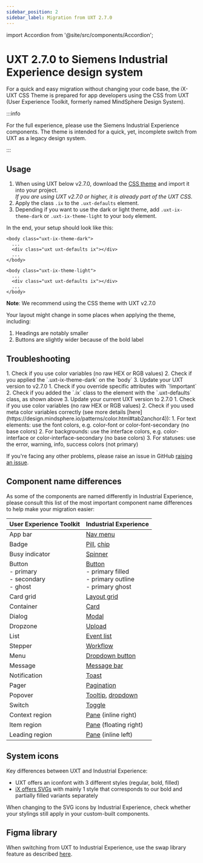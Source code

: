 ```yaml
---
sidebar_position: 2
sidebar_label: Migration from UXT 2.7.0
---
```


import Accordion from '@site/src/components/Accordion';

# UXT 2.7.0 to Siemens Industrial Experience design system

For a quick and easy migration without changing your code base, the iX-UXT CSS Theme is prepared for app developers using the CSS from UXT (User Experience Toolkit, formerly named MindSphere Design System).

:::info

For the full experience, please use the Siemens Industrial Experience components. The theme is intended for a quick, yet, incomplete switch from UXT as a legacy design system.

:::

## Usage

1. When using UXT below v2.7.0, download the [CSS theme](/uxt/uxt-ix-css.css) and import it into your project.  
   _If you are using UXT v2.7.0 or higher, it is already part of the UXT CSS._
2. Apply the class `.ix` to the `.uxt-defaults` element.
3. Depending if you want to use the dark or light theme, add `.uxt-ix-theme-dark` or `.uxt-ix-theme-light` to your `body` element.

In the end, your setup should look like this:

```
<body class="uxt-ix-theme-dark">
  ...
  <div class="uxt uxt-defaults ix"></div>
  ...
</body>
```

```
<body class="uxt-ix-theme-light">
  ...
  <div class="uxt uxt-defaults ix"></div>
  ...
</body>
```

**Note**: We recommend using the CSS theme with UXT v2.7.0

Your layout might change in some places when applying the theme, including:

1. Headings are notably smaller
2. Buttons are slightly wider because of the bold label

## Troubleshooting

<Accordion title="I don’t see the right colors." id="colors">
1. Check if you use color variables (no raw HEX or RGB values)
2. Check if you applied the `.uxt-ix-theme-dark` on the `body`
3. Update your UXT version to v2.7.0
</Accordion>

<Accordion title="My custom component doesn’t look right." id="custom-comoponents">
1. Check if you override specific attributes with `!important`
2. Check if you added the `.ix` class to the element with the `.uxt-defaults` class, as shown above
3. Update your current UXT version to 2.7.0
</Accordion>

<Accordion title="The colors don’t look right in both themes." id="colors-dark" showBorderBottom>
1. Check if you use color variables (no raw HEX or RGB values)
2. Check if you used meta color variables correctly (see more details [here](https://design.mindsphere.io/patterns/color.html#tab2anchor4)):
	1. For text elements: use the font colors, e.g. color-font or color-font-secondary (no base colors)
	2. For backgrounds: use the interface colors, e.g. color-interface or color-interface-secondary (no base colors)
	3. For statuses: use the error, warning, info, success colors (not primary)
</Accordion>

If you're facing any other problems, please raise an issue in GitHub [raising an issue](https://github.com/siemens/ix/issues).

## Component name differences

As some of the components are named differently in Industrial Experience, please consult this list of the most important component name differences to help make your migration easier:

| **User Experience Toolkit**                      | **Industrial Experience**                                                                              |
| ------------------------------------------------ |--------------------------------------------------------------------------------------------------------|
| App bar                                          | [Nav menu](../controls/application-frame/application-menu.md)                                          |
| Badge                                            | [Pill](../controls/pill.md), [chip](../controls/chip.md)                                               |
| Busy indicator                                   | [Spinner](../controls/spinner.md)                                                                      |
| Button<br/>- primary<br/>- secondary<br/>- ghost | [Button](../controls/buttons/button.md)<br/>- primary filled<br/>- primary outline<br/>- primary ghost |
| Card grid                                        | [Layout grid](../controls/layout-grid.md)                                                              |
| Container                                        | [Card](../controls/card.md)                                                                            |
| Dialog                                           | [Modal](../controls/modal.md)                                                                          |
| Dropzone                                         | [Upload](../controls/upload.md)                                                                        |
| List                                             | [Event list](../controls/event-list.md)                                                                |
| Stepper                                          | [Workflow](../controls/workflow.md)                                                                    |
| Menu                                             | [Dropdown button](../controls/buttons/dropdown-button.md)                                              |
| Message                                          | [Message bar](../controls/message-bar.mdx)                                                             |
| Notification                                     | [Toast](../controls/toast.md)                                                                          |
| Pager                                            | [Pagination](../controls/pagination.md)                                                                |
| Popover                                          | [Tooltip](../controls/tooltip.md), [dropdown](../controls/dropdown.md)                                 |
| Switch                                           | [Toggle](../controls/toggle.mdx)                                                                       |
| Context region                                   | [Pane](../controls/panes.md) (inline right)                                                            |
| Item region                                      | [Pane](../controls/panes.md) (floating right)                                                          |
| Leading region                                   | [Pane](../controls/panes.md) (inline left)                                                             |

## System icons

Key differences between UXT and Industrial Experience:

- UXT offers an iconfont with 3 different styles (regular, bold, filled)
- [iX offers SVGs](https://ix.siemens.io/docs/icon-library/icons) with mainly 1 style that corresponds to our bold and partially filled variants separately

When changing to the SVG icons by Industrial Experience, check whether your stylings still apply in your custom-built components.

## Figma library

When switching from UXT to Industrial Experience, use the swap library feature as described [here](https://help.figma.com/hc/en-us/articles/4404856784663-Swap-style-and-component-libraries).
